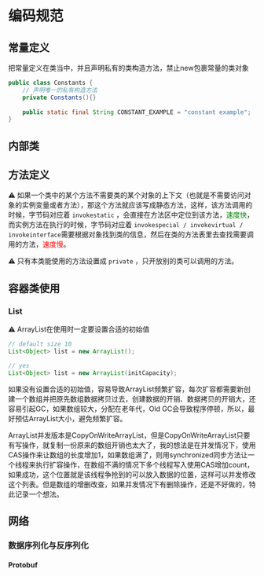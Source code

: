 # 编码规范



## 常量定义

把常量定义在类当中，并且声明私有的类构造方法，禁止new包裹常量的类对象

```java
public class Constants {
  	// 声明唯一的私有构造方法
    private Constants(){}
    
    public static final String CONSTANT_EXAMPLE = "constant example";
}
```





## 内部类





## 方法定义



⚠️ 如果一个类中的某个方法不需要类的某个对象的上下文（也就是不需要访问对象的实例变量或者方法），那这个方法就应该写成静态方法，这样，该方法调用的时候，字节码对应着 ```invokestatic``` ，会直接在方法区中定位到该方法，<span style="color:green">速度快</span>，而实例方法在执行的时候，字节码对应着 ```invokespecial / invokevirtual / invokeinterface```需要根据对象找到类的信息，然后在类的方法表里去查找需要调用的方法，<span style="color:red">速度慢</span>。



⚠️ 只有本类能使用的方法设置成 ```private``` ，只开放别的类可以调用的方法。





## 容器类使用



### List

⚠️ ArrayList在使用时一定要设置合适的初始值

```java
// default size 10
List<Object> list = new ArrayList();

// yes
List<Object> list = new ArrayList(initCapacity);
```

如果没有设置合适的初始值，容易导致ArrayList频繁扩容，每次扩容都需要新创建一个数组并把原先数组数据拷贝过去，创建数据的开销、数据拷贝的开销大，还容易引起GC，如果数组较大，分配在老年代，Old GC会导致程序停顿，所以，最好预估ArrayList大小，避免频繁扩容。



ArrayList并发版本是CopyOnWriteArrayList，但是CopyOnWriteArrayList只要有写操作，就复制一份原来的数组开销也太大了，我的想法是在并发情况下，使用CAS操作来让数组的长度增加1，如果数组满了，则用synchronized同步方法让一个线程来执行扩容操作，在数组不满的情况下多个线程写入使用CAS增加count，如果成功，这个位置就是该线程争抢到的可以放入数据的位置，这样可以并发修改这个列表。但是数组的增删改查，如果并发情况下有删除操作，还是不好做的，特此记录一个想法。







## 网络



### 数据序列化与反序列化



#### Protobuf

